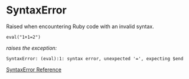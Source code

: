# SyntaxError

Raised when encountering Ruby code with an invalid syntax.

    eval("1+1=2")

*raises the exception:*

    SyntaxError: (eval):1: syntax error, unexpected '=', expecting $end

[SyntaxError Reference](https://ruby-doc.org/core-2.5.0/SyntaxError.html)